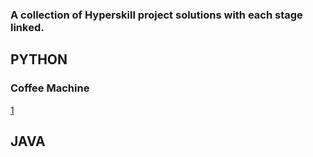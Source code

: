 ### A collection of Hyperskill project solutions with each stage linked.

## PYTHON

### Coffee Machine
[1](https://github.com/PeterJSims/Hyperskill/tree/4eed89d1d19bc19bbb911d594429b2faae5282f7/Coffee%20Machine%20-%20PYTHON/Coffee%20Machine/task/machine)

## JAVA

